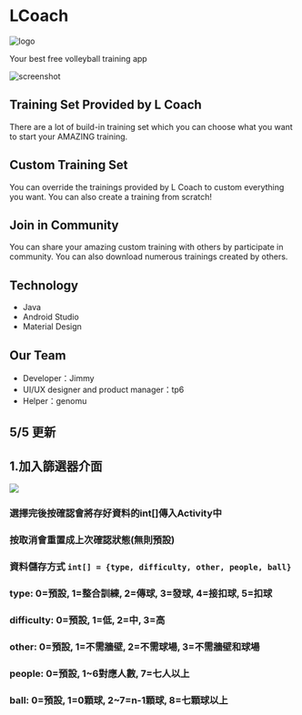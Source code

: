 # LCoach

![logo](https://i.imgur.com/hr95N5D.png)

Your best free volleyball training app

![screenshot](https://i.imgur.com/G2KVwDV.png)

## Training Set Provided by L Coach

There are a lot of build-in training set which you can choose what you want to start your AMAZING training.

## Custom Training Set

You can override the trainings provided by L Coach to custom everything you want. You can also create a training from scratch!

## Join in Community

You can share your amazing custom training with others by participate in community. You can also download numerous trainings created by others.

## Technology

- Java
- Android Studio
- Material Design

## Our Team

- Developer：Jimmy
- UI/UX designer and product manager：tp6
- Helper：genomu

## 5/5 更新 

## 1.加入篩選器介面

![](https://i.imgur.com/Xv4EfHN.png)

### 選擇完後按確認會將存好資料的int[]傳入Activity中
### 按取消會重置成上次確認狀態(無則預設)

### 資料儲存方式 `int[] = {type, difficulty, other, people, ball}`
### type:       0=預設, 1=整合訓練, 2=傳球, 3=發球, 4=接扣球, 5=扣球
### difficulty: 0=預設, 1=低,      2=中, 3=高
### other:      0=預設, 1=不需牆壁, 2=不需球場, 3=不需牆壁和球場
### people:     0=預設, 1~6對應人數, 7=七人以上
### ball:       0=預設, 1=0顆球, 2~7=n-1顆球, 8=七顆球以上
